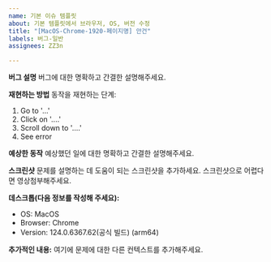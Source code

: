 ```yaml
---
name: 기본 이슈 템플릿
about: 기본 템플릿에서 브라우저, OS, 버전 수정
title: "[MacOS-Chrome-1920-페이지명] 안건"
labels: 버그-일반
assignees: ZZ3n

---
```


**버그 설명**
버그에 대한 명확하고 간결한 설명해주세요.

**재현하는 방법**
동작을 재현하는 단계:
1. Go to '...'
2. Click on '....'
3. Scroll down to '....'
4. See error

**예상한 동작**
예상했던 일에 대한 명확하고 간결한 설명해주세요.

**스크린샷**
 문제를 설명하는 데 도움이 되는 스크린샷을 추가하세요. 스크린샷으로 어렵다면 영상첨부해주세요.

**데스크톱(다음 정보를 작성해 주세요):**
 - OS: MacOS
 - Browser: Chrome
 - Version: 124.0.6367.62(공식 빌드) (arm64)

**추가적인 내용:**
여기에 문제에 대한 다른 컨텍스트를 추가해주세요.
